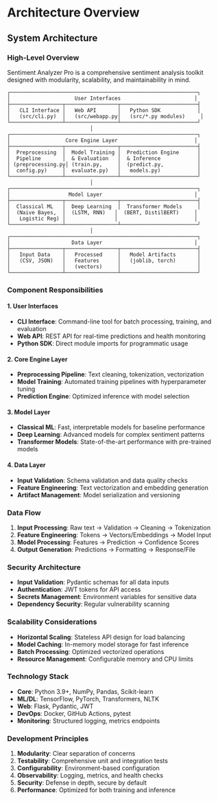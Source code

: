 # Architecture Overview

## System Architecture

### High-Level Overview
Sentiment Analyzer Pro is a comprehensive sentiment analysis toolkit designed with modularity, scalability, and maintainability in mind.

```
┌─────────────────────────────────────────────────────────────┐
│                     User Interfaces                        │
├─────────────────┬─────────────────┬─────────────────────────┤
│   CLI Interface │   Web API       │   Python SDK            │
│   (src/cli.py)  │   (src/webapp.py│   (src/*.py modules)     │
└─────────────────┴─────────────────┴─────────────────────────┘
                           │
┌─────────────────────────────────────────────────────────────┐
│                  Core Engine Layer                         │
├─────────────────┬─────────────────┬─────────────────────────┤
│  Preprocessing  │  Model Training │  Prediction Engine      │
│  Pipeline       │  & Evaluation   │  & Inference            │
│ (preprocessing.py│ (train.py,     │  (predict.py,           │
│  config.py)     │  evaluate.py)   │   models.py)            │
└─────────────────┴─────────────────┴─────────────────────────┘
                           │
┌─────────────────────────────────────────────────────────────┐
│                   Model Layer                              │
├─────────────────┬─────────────────┬─────────────────────────┤
│  Classical ML   │  Deep Learning  │  Transformer Models     │
│  (Naive Bayes,  │  (LSTM, RNN)   │  (BERT, DistilBERT)     │
│   Logistic Reg) │                │                         │
└─────────────────┴─────────────────┴─────────────────────────┘
                           │
┌─────────────────────────────────────────────────────────────┐
│                    Data Layer                              │
├─────────────────┬─────────────────┬─────────────────────────┤
│   Input Data    │   Processed     │   Model Artifacts       │
│   (CSV, JSON)   │   Features      │   (joblib, torch)       │
│                 │   (vectors)     │                         │
└─────────────────┴─────────────────┴─────────────────────────┘
```

### Component Responsibilities

#### 1. User Interfaces
- **CLI Interface**: Command-line tool for batch processing, training, and evaluation
- **Web API**: REST API for real-time predictions and health monitoring
- **Python SDK**: Direct module imports for programmatic usage

#### 2. Core Engine Layer
- **Preprocessing Pipeline**: Text cleaning, tokenization, vectorization
- **Model Training**: Automated training pipelines with hyperparameter tuning
- **Prediction Engine**: Optimized inference with model selection

#### 3. Model Layer
- **Classical ML**: Fast, interpretable models for baseline performance
- **Deep Learning**: Advanced models for complex sentiment patterns
- **Transformer Models**: State-of-the-art performance with pre-trained models

#### 4. Data Layer
- **Input Validation**: Schema validation and data quality checks
- **Feature Engineering**: Text vectorization and embedding generation
- **Artifact Management**: Model serialization and versioning

### Data Flow

1. **Input Processing**: Raw text → Validation → Cleaning → Tokenization
2. **Feature Engineering**: Tokens → Vectors/Embeddings → Model Input
3. **Model Processing**: Features → Prediction → Confidence Scores
4. **Output Generation**: Predictions → Formatting → Response/File

### Security Architecture

- **Input Validation**: Pydantic schemas for all data inputs
- **Authentication**: JWT tokens for API access
- **Secrets Management**: Environment variables for sensitive data
- **Dependency Security**: Regular vulnerability scanning

### Scalability Considerations

- **Horizontal Scaling**: Stateless API design for load balancing
- **Model Caching**: In-memory model storage for fast inference
- **Batch Processing**: Optimized vectorized operations
- **Resource Management**: Configurable memory and CPU limits

### Technology Stack

- **Core**: Python 3.9+, NumPy, Pandas, Scikit-learn
- **ML/DL**: TensorFlow, PyTorch, Transformers, NLTK
- **Web**: Flask, Pydantic, JWT
- **DevOps**: Docker, GitHub Actions, pytest
- **Monitoring**: Structured logging, metrics endpoints

### Development Principles

1. **Modularity**: Clear separation of concerns
2. **Testability**: Comprehensive unit and integration tests
3. **Configurability**: Environment-based configuration
4. **Observability**: Logging, metrics, and health checks
5. **Security**: Defense in depth, secure by default
6. **Performance**: Optimized for both training and inference